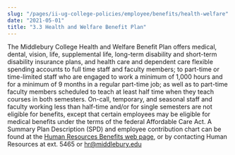 ```yaml
---
slug: "/pages/ii-ug-college-policies/employee/benefits/health-welfare"
date: "2021-05-01"
title: "3.3 Health and Welfare Benefit Plan"
---
```


The Middlebury College Health and Welfare Benefit Plan offers medical, dental, vision, life, supplemental life, long-term disability and short-term disability insurance plans, and health care and dependent care flexible spending accounts to full time staff and faculty members; to part-time or time-limited staff who are engaged to work a minimum of 1,000 hours and for a minimum of 9 months in a regular part-time job; as well as to part-time faculty members scheduled to teach at least half time when they teach courses in both semesters. On-call, temporary, and seasonal staff and faculty working less than half-time and/or for single semesters are not eligible for benefits, except that certain employees may be eligible for medical benefits under the terms of the federal Affordable Care Act. A Summary Plan Description (SPD) and employee contribution chart can be found at the [Human Resources Benefits web page](https://www.middlebury.edu/offices/business/hr/staffandfaculty/benefits), or by contacting Human Resources at ext. 5465 or [hr@middlebury.edu](mailto:hr@middlebury.edu)
